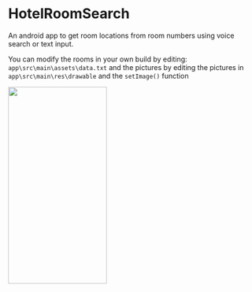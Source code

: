 # HotelRoomSearch
An android app to get room locations from room numbers using voice search or text input.

You can modify the rooms in your own build by editing: ``app\src\main\assets\data.txt`` and the pictures by editing the pictures in ``app\src\main\res\drawable`` and the ``setImage()`` function

<img src="https://i.ibb.co/hD4G49B/Screenshot-20201213-173302.png" width="200" height="400" />
